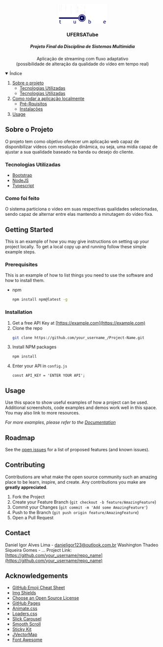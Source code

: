 
<p align="center">
  <a href="https://github.com/othneildrew/Best-README-Template">
    <img src="build/public/img/logo.png" alt="Logo" width="157" height="64">
  </a>

  <h3 align="center">UFERSATube</h3>
  
  <h5 align="center">Projeto Final da Disciplina de Sistemas Multimidia</h5>

  <p align="center">
    Aplicação de streaming com fluxo
    adaptativo <br /> (possibilidade de alteração da
    qualidade do vídeo em tempo real)
    
  </p>
</p>


<!-- TABLE OF CONTENTS -->
<details open="open">
    <summary>Índice</summary>
    <ol>
      <li>
        <a href="#sobre-o-projeto">Sobre o projeto</a>
        <ul>
          <li><a href="#tecnologias-utilizadas">Tecnologias Utilizadas</a></li>
          <li><a href="#como-foi-feito">Tecnologias Utilizadas</a></li>
        </ul>
      </li>
      <li>
        <a href="#getting-started">Como rodar a aplicação localmente</a>
        <ul>
          <li><a href="#prerequisites">Pré-Rquisitos</a></li>
          <li><a href="#installation">Instalações</a></li>
        </ul>
      </li>
      <li><a href="#usage">Usage</a></li>
    </ol>
  </details>

  <!-- ABOUT THE PROJECT -->
## Sobre o Projeto

O projeto tem como objetivo oferecer um aplicação web capaz de disponibilizar vídeos com resolução dinâmica, ou seja, uma mídia capaz de ajustar a sua qualidade baseado na banda ou desejo do cliente.

### Tecnologias Utilizadas

* [Bootstrap](https://getbootstrap.com)
* [NodeJS](https://nodejs.org/)
* [Typescript](https://www.typescriptlang.org/)

### Como foi feito

O sistema particiona o vídeo em suas respectivas qualidades selecionadas, sendo capaz de alternar entre elas mantendo a minutagem do vídeo fixa.

<!-- GETTING STARTED -->
## Getting Started

This is an example of how you may give instructions on setting up your project locally.
To get a local copy up and running follow these simple example steps.

### Prerequisites

This is an example of how to list things you need to use the software and how to install them.
* npm
  ```sh
  npm install npm@latest -g
  ```

### Installation

1. Get a free API Key at [https://example.com](https://example.com)
2. Clone the repo
   ```sh
   git clone https://github.com/your_username_/Project-Name.git
   ```
3. Install NPM packages
   ```sh
   npm install
   ```
4. Enter your API in `config.js`
   ```JS
   const API_KEY = 'ENTER YOUR API';
   ```



<!-- USAGE EXAMPLES -->
## Usage

Use this space to show useful examples of how a project can be used. Additional screenshots, code examples and demos work well in this space. You may also link to more resources.

_For more examples, please refer to the [Documentation](https://example.com)_



<!-- ROADMAP -->
## Roadmap

See the [open issues](https://github.com/othneildrew/Best-README-Template/issues) for a list of proposed features (and known issues).



<!-- CONTRIBUTING -->
## Contributing

Contributions are what make the open source community such an amazing place to be learn, inspire, and create. Any contributions you make are **greatly appreciated**.

1. Fork the Project
2. Create your Feature Branch (`git checkout -b feature/AmazingFeature`)
3. Commit your Changes (`git commit -m 'Add some AmazingFeature'`)
4. Push to the Branch (`git push origin feature/AmazingFeature`)
5. Open a Pull Request

<!-- CONTACT -->
## Contact

Daniel Igor Alves Lima - danieligor123@outlook.com.br
Washington Thadeo Siqueira Gomes - ...
Project Link: [https://github.com/your_username/repo_name](https://github.com/your_username/repo_name)



<!-- ACKNOWLEDGEMENTS -->
## Acknowledgements
* [GitHub Emoji Cheat Sheet](https://www.webpagefx.com/tools/emoji-cheat-sheet)
* [Img Shields](https://shields.io)
* [Choose an Open Source License](https://choosealicense.com)
* [GitHub Pages](https://pages.github.com)
* [Animate.css](https://daneden.github.io/animate.css)
* [Loaders.css](https://connoratherton.com/loaders)
* [Slick Carousel](https://kenwheeler.github.io/slick)
* [Smooth Scroll](https://github.com/cferdinandi/smooth-scroll)
* [Sticky Kit](http://leafo.net/sticky-kit)
* [JVectorMap](http://jvectormap.com)
* [Font Awesome](https://fontawesome.com)





<!-- MARKDOWN LINKS & IMAGES -->
<!-- https://www.markdownguide.org/basic-syntax/#reference-style-links -->
[contributors-shield]: https://img.shields.io/github/contributors/othneildrew/Best-README-Template.svg?style=for-the-badge
[contributors-url]: https://github.com/othneildrew/Best-README-Template/graphs/contributors
[forks-shield]: https://img.shields.io/github/forks/othneildrew/Best-README-Template.svg?style=for-the-badge
[forks-url]: https://github.com/othneildrew/Best-README-Template/network/members
[stars-shield]: https://img.shields.io/github/stars/othneildrew/Best-README-Template.svg?style=for-the-badge
[stars-url]: https://github.com/othneildrew/Best-README-Template/stargazers
[issues-shield]: https://img.shields.io/github/issues/othneildrew/Best-README-Template.svg?style=for-the-badge
[issues-url]: https://github.com/othneildrew/Best-README-Template/issues
[license-shield]: https://img.shields.io/github/license/othneildrew/Best-README-Template.svg?style=for-the-badge
[license-url]: https://github.com/othneildrew/Best-README-Template/blob/master/LICENSE.txt
[linkedin-shield]: https://img.shields.io/badge/-LinkedIn-black.svg?style=for-the-badge&logo=linkedin&colorB=555
[linkedin-url]: https://linkedin.com/in/othneildrew
[login-screenshot]: build/public/img/screenshot-login.png
